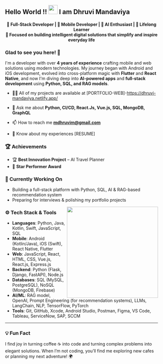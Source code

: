 

## Hello World !! <img src="https://raw.githubusercontent.com/syedareehaquasar/syedareehaquasar/master/gifs/Hi.gif" width="30px"> I am Dhruvi Mandaviya </h2>

<h4 align="center">
   🌟 Full-Stack Developer | 🚀 Mobile Developer | 🤖 AI Enthusiast | 🧠 Lifelong Learner <br>
  🎯 Focused on building intelligent digital solutions that simplify and inspire everyday life
</h4>

### Glad to see you here! 🤩

I'm a developer with over **4 years of experience** crafting mobile and web solutions using modern technologies. My journey began with Android and iOS development, evolved into cross-platform magic with **Flutter** and **React Native**, and now I'm diving deep into **AI-powered apps** and **full-stack development** using **Python, SQL, and RAG models**.

- 👨‍💻 All of my projects are available at [PORTFOLIO-WEB]-https://dhruvi-mandaviya.netlify.app/

- 💬 Ask me about **Python, CI/CD, React.Js, Vue.js, SQL, MongoDB, GraphQL**

- 📫 How to reach me **mdhruvim@gmail.com**

- 📄 Know about my experiences [RESUME]

### 🏆 Achievements
  - 🏆 **Best Innovation Project** – AI Travel Planner
  - 🌟 **Star Performer Award**
    
### 🔭 Currently Working On
- Building a full-stack platform with Python, SQL, AI & RAG-based recommendation system  
- Preparing for interviews & polishing my portfolio projects


<img align="right" img src="https://raw.githubusercontent.com/akshitagupta15june/akshitagupta15june/master/200w.webp" width="300px">
  
### ⚙️ Tech Stack & Tools

- **Languages**:  Python, Java, Kotlin, Swift, JavaScript, SQL
- **Mobile**: Android (Kotlin/Java), iOS (Swift), React Native, Flutter
- **Web**: JavaScript, React, HTML, CSS, Vue.js, React.js, Express.js   
- **Backend**: Python (Flask, Django, FastAPI), Node.js  
- **Databases**: SQL (MySQL, PostgreSQL), NoSQL (MongoDB, Firebase)  
- **AI/ML**: RAG model, OpenAI, Prompt Engineering (for recommendation systems), LLMs, LangChain, NLP, TensorFlow, PyTorch
- **Tools**: Git, GitHub, Xcode, Android Studio, Postman, Figma, VS Code, Tableau, ServiceNow, SAP, SCCM

---
### 💡 Fun Fact

I find joy in turning coffee ☕ into code and turning complex problems into elegant solutions. When I’m not coding, you’ll find me exploring new cafes or planning my next adventure! 🌍
